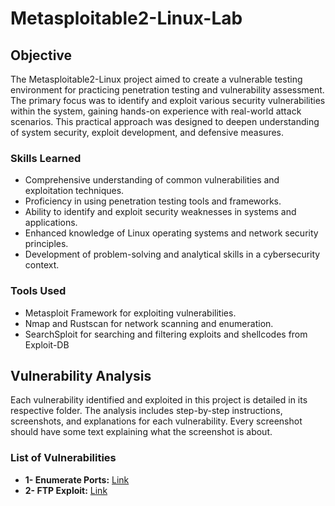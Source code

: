 # Metasploitable2-Linux-Lab

## Objective

The Metasploitable2-Linux project aimed to create a vulnerable testing environment for practicing penetration testing and vulnerability assessment. The primary focus was to identify and exploit various security vulnerabilities within the system, gaining hands-on experience with real-world attack scenarios. This practical approach was designed to deepen understanding of system security, exploit development, and defensive measures.

### Skills Learned

- Comprehensive understanding of common vulnerabilities and exploitation techniques.
- Proficiency in using penetration testing tools and frameworks.
- Ability to identify and exploit security weaknesses in systems and applications.
- Enhanced knowledge of Linux operating systems and network security principles.
- Development of problem-solving and analytical skills in a cybersecurity context.

### Tools Used

- Metasploit Framework for exploiting vulnerabilities.
- Nmap and Rustscan for network scanning and enumeration.
- SearchSploit for searching and filtering exploits and shellcodes from Exploit-DB

## Vulnerability Analysis

Each vulnerability identified and exploited in this project is detailed in its respective folder. The analysis includes step-by-step instructions, screenshots, and explanations for each vulnerability.
Every screenshot should have some text explaining what the screenshot is about.

### List of Vulnerabilities
- **1- Enumerate Ports:** [Link](./Enumerate_Ports.md)
- **2- FTP Exploit:** [Link](./FTP/README.md)

